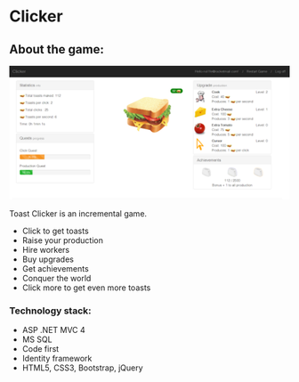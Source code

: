 # Clicker
## About the game:
![alt tag](https://github.com/nol1fe/Clicker/blob/develop/Clicker/Content/Images/screen.png)

Toast Clicker is an incremental game.
- Click to get toasts
- Raise your production
- Hire workers
- Buy upgrades
- Get achievements
- Conquer the world
- Click more to get even more toasts

### Technology stack: 
- ASP .NET MVC 4
- MS SQL
- Code first
- Identity framework
- HTML5, CSS3, Bootstrap, jQuery
